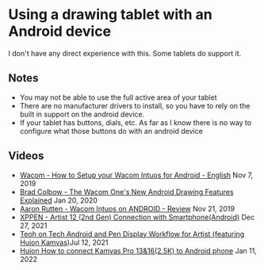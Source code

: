 # Using a drawing tablet with an Android device

I don't have any direct experience with this. Some tablets do support it.

## Notes

* You may not be able to use the full active area of your tablet
* There are no manufacturer drivers to install, so you have to rely on the built in support on the android device.
* If your tablet has buttons, dials, etc. As far as I know there is no way to configure what those buttons do with an android device

## Videos

* [Wacom - How to Setup your Wacom Intuos for Android - English](https://www.youtube.com/watch?v=JFTjUCiEy1s) Nov 7, 2019
* [Brad Colbow - The Wacom One's New Android Drawing Features Explained](https://youtu.be/qF6cyT0bq8g) Jan 20, 2020
* [Aaron Rutten - Wacom Intuos on ANDROID - Review](https://www.youtube.com/watch?v=tMWwTuNO\_7A) Nov 21, 2019
* [XPPEN - Artist 12 (2nd Gen) Connection with Smartphone(Android)](https://www.youtube.com/watch?v=Q11XAvbirtQ) Dec 27, 2021
* [Teoh on Tech Android and Pen Display Workflow for Artist (featuring Huion Kamvas)](https://www.youtube.com/watch?v=VCalf9rbQ9U)Jul 12, 2021
* [Huion How to connect Kamvas Pro 13&16(2.5K) to Android phone](https://www.youtube.com/watch?v=8y-Dfp3AApc) Jan 11, 2022
